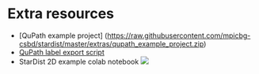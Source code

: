 # Extra resources 

* [QuPath example project] (https://raw.githubusercontent.com/mpicbg-csbd/stardist/master/extras/qupath_example_project.zip)
* [QuPath label export script](https://raw.githubusercontent.com/mpicbg-csbd/stardist/master/extras/qupath_export_annotations.groovy) 
* StarDist 2D example colab notebook [![](https://colab.research.google.com/assets/colab-badge.svg)](https://colab.research.google.com/github/mpicbg-csbd/stardist/blob/master/extra/stardist_example_2D_colab.ipynb)